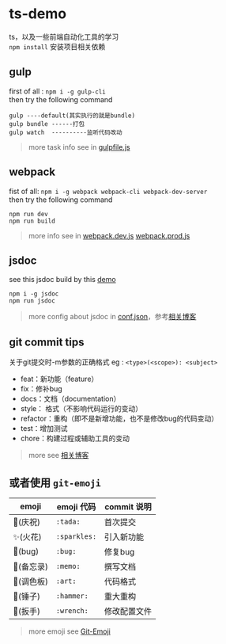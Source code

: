 # ts-demo
ts，以及一些前端自动化工具的学习  
`npm install` 安装项目相关依赖
## gulp
first of all : `npm i -g gulp-cli`  
then try the following command 
```
gulp ----default(其实执行的就是bundle)
gulp bundle ------打包
gulp watch  ----------监听代码改动
```
> more task info see in [gulpfile.js](./gulpfile.js "点击查看更多gulp任务") 

## webpack
fist of all: `npm i -g webpack webpack-cli webpack-dev-server`  
then try the following command
```
npm run dev 
npm run build
```
>more info see in [webpack.dev.js](./webpack.dev.js "点击查看更多webpack配置信息") [webpack.prod.js](./webpack.prod.js "点击查看更多webpack配置信息")  
## jsdoc
see this jsdoc build by this [demo](https://fziqian.github.io/ts-demo/)
```
npm i -g jsdoc
npm run jsdoc
```
>more config about jsdoc in [conf.json](./conf.json "点击查看关于jsdoc的配置")，参考[相关博客](https://blog.csdn.net/liu602182699/article/details/48393439)
## git commit tips
关于git提交时-m参数的正确格式 eg : `<type>(<scope>): <subject>`
* feat：新功能（feature）  
* fix：修补bug  
* docs：文档（documentation）  
* style： 格式（不影响代码运行的变动）  
* refactor：重构（即不是新增功能，也不是修改bug的代码变动）  
* test：增加测试  
* chore：构建过程或辅助工具的变动  
>more see [相关博客](https://www.cnblogs.com/daysme/p/7722474.html "git 提交的正确姿势") 

## 或者使用 `git-emoji`  
|emoji|emoji 代码|commit 说明|
|----|---------|---------|
|:tada:(庆祝)|`:tada:`|首次提交|
|:sparkles:(火花)|`:sparkles:`|引入新功能|
|:bug:(bug)|`:bug:`|修复bug|
|:memo:(备忘录)|`:memo:`|撰写文档|
|:art:(调色板)|`:art:`|代码格式|
|:hammer:(锤子)|`:hammer:`|重大重构|
|:wrench:(扳手)|`:wrench:`|修改配置文件|
>more emoji see [Git-Emoji](./Git-emoji.md "点击查看更多表情")
